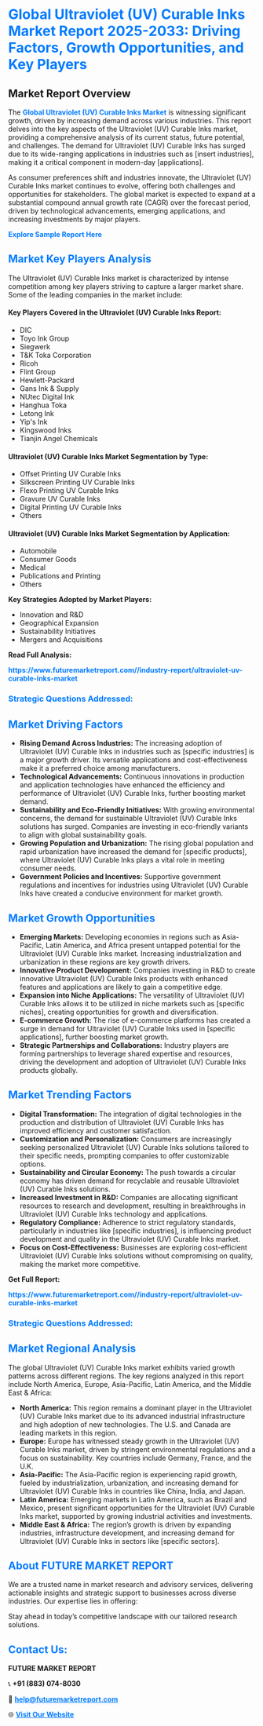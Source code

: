 <h1 style="color: #007BFF;">Global Ultraviolet (UV) Curable Inks Market Report 2025-2033: Driving Factors, Growth Opportunities, and Key Players</h1>

<section id="overview">
<h2>Market Report Overview</h2>
<p>The <a href="https://www.futuremarketreport.com//industry-report/ultraviolet-uv-curable-inks-market" style="color: #007BFF; text-decoration: none;"><strong>Global Ultraviolet (UV) Curable Inks Market</strong></a> is witnessing significant growth, driven by increasing demand across various industries. This report delves into the key aspects of the Ultraviolet (UV) Curable Inks market, providing a comprehensive analysis of its current status, future potential, and challenges. The demand for Ultraviolet (UV) Curable Inks has surged due to its wide-ranging applications in industries such as [insert industries], making it a critical component in modern-day [applications].</p>
<p>As consumer preferences shift and industries innovate, the Ultraviolet (UV) Curable Inks market continues to evolve, offering both challenges and opportunities for stakeholders. The global market is expected to expand at a substantial compound annual growth rate (CAGR) over the forecast period, driven by technological advancements, emerging applications, and increasing investments by major players.</p>
</section>

<section id="overview">
<p><a href="https://www.futuremarketreport.com//request-sample/reportId=46389" style="color: #007BFF; text-decoration: none;"><strong>Explore Sample Report Here</strong></a></p>
</section>

<section id="key-players">
<h2 style="color: #007BFF;">Market Key Players Analysis</h2>
<p>The Ultraviolet (UV) Curable Inks market is characterized by intense competition among key players striving to capture a larger market share. Some of the leading companies in the market include:</p>
<h4>Key Players Covered in the Ultraviolet (UV) Curable Inks Report:</h4>
<ul><li>DIC</li><li>Toyo Ink Group</li><li>Siegwerk</li><li>T&amp;K Toka Corporation</li><li>Ricoh</li><li>Flint Group</li><li>Hewlett-Packard</li><li>Gans Ink &amp; Supply</li><li>NUtec Digital Ink</li><li>Hanghua Toka</li><li>Letong Ink</li><li>Yip&#039;s Ink</li><li>Kingswood Inks</li><li>Tianjin Angel Chemicals</li></ul>
<h4>Ultraviolet (UV) Curable Inks Market Segmentation by Type:</h4>
<ul><li>Offset Printing UV Curable Inks</li><li>Silkscreen Printing UV Curable Inks</li><li>Flexo Printing UV Curable Inks</li><li>Gravure UV Curable Inks</li><li>Digital Printing UV Curable Inks</li><li>Others</li></ul>

<h4>Ultraviolet (UV) Curable Inks Market Segmentation by Application:</h4>
<ul><li>Automobile</li><li>Consumer Goods</li><li>Medical</li><li>Publications and Printing</li><li>Others</li></ul>
<p><strong>Key Strategies Adopted by Market Players:</strong></p>
<ul>
<li>Innovation and R&D</li>
<li>Geographical Expansion</li>
<li>Sustainability Initiatives</li>
<li>Mergers and Acquisitions</li>
</ul>
</section>

<section>
<p><strong>Read Full Analysis: </strong></p><a href="https://www.futuremarketreport.com//industry-report/ultraviolet-uv-curable-inks-market" style="color: #007BFF; text-decoration: none;"><strong>https://www.futuremarketreport.com//industry-report/ultraviolet-uv-curable-inks-market</strong></a>
<h3 style="color: #007BFF;">Strategic Questions Addressed:</h3>
</section>

<section id="driving-factors">
<h2 style="color: #007BFF;">Market Driving Factors</h2>
<ul>
<li><strong>Rising Demand Across Industries:</strong> The increasing adoption of Ultraviolet (UV) Curable Inks in industries such as [specific industries] is a major growth driver. Its versatile applications and cost-effectiveness make it a preferred choice among manufacturers.</li>
<li><strong>Technological Advancements:</strong> Continuous innovations in production and application technologies have enhanced the efficiency and performance of Ultraviolet (UV) Curable Inks, further boosting market demand.</li>
<li><strong>Sustainability and Eco-Friendly Initiatives:</strong> With growing environmental concerns, the demand for sustainable Ultraviolet (UV) Curable Inks solutions has surged. Companies are investing in eco-friendly variants to align with global sustainability goals.</li>
<li><strong>Growing Population and Urbanization:</strong> The rising global population and rapid urbanization have increased the demand for [specific products], where Ultraviolet (UV) Curable Inks plays a vital role in meeting consumer needs.</li>
<li><strong>Government Policies and Incentives:</strong> Supportive government regulations and incentives for industries using Ultraviolet (UV) Curable Inks have created a conducive environment for market growth.</li>
</ul>
</section>

<section id="growth-opportunities">
<h2 style="color: #007BFF;">Market Growth Opportunities</h2>
<ul>
<li><strong>Emerging Markets:</strong> Developing economies in regions such as Asia-Pacific, Latin America, and Africa present untapped potential for the Ultraviolet (UV) Curable Inks market. Increasing industrialization and urbanization in these regions are key growth drivers.</li>
<li><strong>Innovative Product Development:</strong> Companies investing in R&D to create innovative Ultraviolet (UV) Curable Inks products with enhanced features and applications are likely to gain a competitive edge.</li>
<li><strong>Expansion into Niche Applications:</strong> The versatility of Ultraviolet (UV) Curable Inks allows it to be utilized in niche markets such as [specific niches], creating opportunities for growth and diversification.</li>
<li><strong>E-commerce Growth:</strong> The rise of e-commerce platforms has created a surge in demand for Ultraviolet (UV) Curable Inks used in [specific applications], further boosting market growth.</li>
<li><strong>Strategic Partnerships and Collaborations:</strong> Industry players are forming partnerships to leverage shared expertise and resources, driving the development and adoption of Ultraviolet (UV) Curable Inks products globally.</li>
</ul>
</section>

<section id="trending-factors">
<h2 style="color: #007BFF;">Market Trending Factors</h2>
<ul>
<li><strong>Digital Transformation:</strong> The integration of digital technologies in the production and distribution of Ultraviolet (UV) Curable Inks has improved efficiency and customer satisfaction.</li>
<li><strong>Customization and Personalization:</strong> Consumers are increasingly seeking personalized Ultraviolet (UV) Curable Inks solutions tailored to their specific needs, prompting companies to offer customizable options.</li>
<li><strong>Sustainability and Circular Economy:</strong> The push towards a circular economy has driven demand for recyclable and reusable Ultraviolet (UV) Curable Inks solutions.</li>
<li><strong>Increased Investment in R&D:</strong> Companies are allocating significant resources to research and development, resulting in breakthroughs in Ultraviolet (UV) Curable Inks technology and applications.</li>
<li><strong>Regulatory Compliance:</strong> Adherence to strict regulatory standards, particularly in industries like [specific industries], is influencing product development and quality in the Ultraviolet (UV) Curable Inks market.</li>
<li><strong>Focus on Cost-Effectiveness:</strong> Businesses are exploring cost-efficient Ultraviolet (UV) Curable Inks solutions without compromising on quality, making the market more competitive.</li>
</ul>
</section>

<section>
<p><strong>Get Full Report: </strong></p><a href="https://www.futuremarketreport.com//industry-report/ultraviolet-uv-curable-inks-market" style="color: #007BFF; text-decoration: none;"><strong>https://www.futuremarketreport.com//industry-report/ultraviolet-uv-curable-inks-market</strong></a>
<h3 style="color: #007BFF;">Strategic Questions Addressed:</h3>
</section>


<section id="regional-analysis">
<h2 style="color: #007BFF;">Market Regional Analysis</h2>
<p>The global Ultraviolet (UV) Curable Inks market exhibits varied growth patterns across different regions. The key regions analyzed in this report include North America, Europe, Asia-Pacific, Latin America, and the Middle East & Africa:</p>
<ul>
<li><strong>North America:</strong> This region remains a dominant player in the Ultraviolet (UV) Curable Inks market due to its advanced industrial infrastructure and high adoption of new technologies. The U.S. and Canada are leading markets in this region.</li>
<li><strong>Europe:</strong> Europe has witnessed steady growth in the Ultraviolet (UV) Curable Inks market, driven by stringent environmental regulations and a focus on sustainability. Key countries include Germany, France, and the U.K.</li>
<li><strong>Asia-Pacific:</strong> The Asia-Pacific region is experiencing rapid growth, fueled by industrialization, urbanization, and increasing demand for Ultraviolet (UV) Curable Inks in countries like China, India, and Japan.</li>
<li><strong>Latin America:</strong> Emerging markets in Latin America, such as Brazil and Mexico, present significant opportunities for the Ultraviolet (UV) Curable Inks market, supported by growing industrial activities and investments.</li>
<li><strong>Middle East & Africa:</strong> The region’s growth is driven by expanding industries, infrastructure development, and increasing demand for Ultraviolet (UV) Curable Inks in sectors like [specific sectors].</li>
</ul>
</section>

<footer>
<h2 style="color: #007BFF;">About FUTURE MARKET REPORT</h2>
<p>We are a trusted name in market research and advisory services, delivering actionable insights and strategic support to businesses across diverse industries. Our expertise lies in offering:</p>

<p>Stay ahead in today’s competitive landscape with our tailored research solutions.</p>

<h2 style="color: #007BFF;">Contact Us:</h2>
<p><strong>FUTURE MARKET REPORT</strong></p>
<p>📞 <strong>+91 (883) 074-8030</strong></p>
<p>📧 <strong><a href="mailto:help@futuremarketreport.com" style="color: #007BFF;">help@futuremarketreport.com</a></strong></p>
<p>🌐 <strong><a href="https://www.futuremarketreport.com/" style="color: #007BFF;">Visit Our Website</a></strong></p>
</footer>